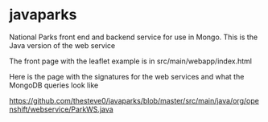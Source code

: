 
javaparks
=========

National Parks front end and backend service for use in Mongo. This is the Java version of the web service

The front page with the leaflet example is in src/main/webapp/index.html

Here is the page with the signatures for the web services and what the MongoDB queries look like

https://github.com/thesteve0/javaparks/blob/master/src/main/java/org/openshift/webservice/ParkWS.java

